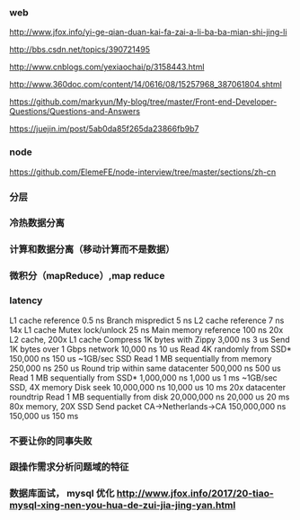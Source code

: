 ### web
http://www.jfox.info/yi-ge-qian-duan-kai-fa-zai-a-li-ba-ba-mian-shi-jing-li

http://bbs.csdn.net/topics/390721495

http://www.cnblogs.com/yexiaochai/p/3158443.html

http://www.360doc.com/content/14/0616/08/15257968_387061804.shtml

https://github.com/markyun/My-blog/tree/master/Front-end-Developer-Questions/Questions-and-Answers

https://juejin.im/post/5ab0da85f265da23866fb9b7

### node

https://github.com/ElemeFE/node-interview/tree/master/sections/zh-cn


### 分层
### 冷热数据分离
### 计算和数据分离（移动计算而不是数据）
### 微积分（mapReduce）,map reduce
### latency
L1 cache reference                           0.5 ns
Branch mispredict                            5   ns
L2 cache reference                           7   ns                      14x L1 cache
Mutex lock/unlock                           25   ns
Main memory reference                      100   ns                      20x L2 cache, 200x L1 cache
Compress 1K bytes with Zippy             3,000   ns        3 us
Send 1K bytes over 1 Gbps network       10,000   ns       10 us
Read 4K randomly from SSD*             150,000   ns      150 us          ~1GB/sec SSD
Read 1 MB sequentially from memory     250,000   ns      250 us
Round trip within same datacenter      500,000   ns      500 us
Read 1 MB sequentially from SSD*     1,000,000   ns    1,000 us    1 ms  ~1GB/sec SSD, 4X memory
Disk seek                           10,000,000   ns   10,000 us   10 ms  20x datacenter roundtrip
Read 1 MB sequentially from disk    20,000,000   ns   20,000 us   20 ms  80x memory, 20X SSD
Send packet CA->Netherlands->CA    150,000,000   ns  150,000 us  150 ms

### 不要让你的同事失败

### 跟操作需求分析问题域的特征

### 数据库面试， mysql 优化 http://www.jfox.info/2017/20-tiao-mysql-xing-nen-you-hua-de-zui-jia-jing-yan.html